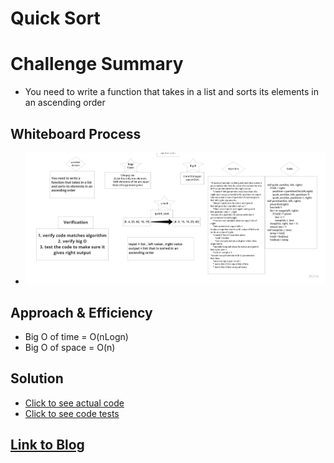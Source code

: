 # Quick Sort

# Challenge Summary
<!-- Description of the challenge -->
- You need to write a function that takes in a list and sorts its elements in an ascending order
## Whiteboard Process
<!-- Embedded whiteboard image -->
- ![quick sort whiteboard image](whiteboard/quick_sort.jpg)
## Approach & Efficiency
<!-- What approach did you take? Why? What is the Big O space/time for this approach? -->
- Big O of time = O(nLogn)
- Big O of space = O(n)

## Solution
<!-- Show how to run your code, and examples of it in action -->
- [Click to see actual code](quick_sort_1.py)
- [Click to see code tests](test_quick_sort_1.py)

## [Link to Blog](BLOG.md)